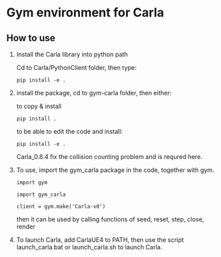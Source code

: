 # Gym environment for Carla

## How to use

1. Install the Carla library into python path

   Cd to Carla/PythonClient folder, then type:

    ```
    pip install -e .
    ```

2. install the package, cd to gym-carla folder, then either:

    to copy & install

    ```
    pip install .
    ```

    to be able to edit the code and install:

    ```
    pip install -e . 
    ```
    
    Carla_0.8.4 fix the collision counting problem and is requred here. 

3. To use, import the gym_carla package in the code, together with gym. 

    
    ```
    import gym
    ```
    
    ```
    import gym_carla
    ```
    
    ```
    client = gym.make('Carla-v0')
    ```
    
    then it can be used by calling functions of seed, reset, step, close, render
    

4. To launch Carla, add CarlaUE4 to PATH, then use the script launch_carla.bat or launch_carla.sh to launch Carla.
